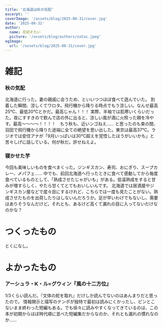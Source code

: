```yaml
---
title: '北海道は秋の気配'
excerpt: ''
coverImage: '/assets/blog/2025-08-31/cover.jpg'
date: '2025-08-31'
author:
  name: 花初そたい
  picture: '/assets/blog/authors/sotai.jpeg'
ogImage:
  url: '/assets/blog/2025-08-31/cover.jpg'
---
```

# 雑記
### 秋の気配
北海道に行った。妻の親戚に会うため、といいつつほぼ食べて遊んでいた。
到着した瞬間、涼しくてワロタ。飛行機から降りる時点でもう涼しい。なんせ最高25℃、最低20℃とかだ。最高じゃん！！！
実際、半袖では肌寒いくらいだった。夜にすすきので飲んで店の外に出ると、涼しい風が酒に火照った頬を冷やす。最高～～～～！！！！　もう秋も、近いンゴねえ……
と思ったのも束の間、羽田で飛行機から降りた途端に全ての絶望を思い出した。東京は最高37℃。ラジオでは安住アナが「9月いっぱいは30℃超えを覚悟したほうがいいかも」と苦々しげに話している。何が秋だ。許せねえよ。

### 寝かせた芋
今回も美味しいものを食べまくった。ジンギスカン、寿司、おにぎり、スープカレー、〆パフェ……
中でも、前回北海道へ行ったときに食べて感動してから毎度食べているものとして、「熟成させたじゃがいも」がある。低温熟成をすると甘みが増すらしく、やたら甘くてとてもおいしいんです。
北海道では居酒屋やジンギスカン屋などで度々目にするけれど、こちらでは一度も見たことがない。熟成させたものを出荷したりはしないんだろうか。足が早いわけでもないし、需要はありそうなんだけど。それとも、あるけど高くて漏れの目に入ってないだけなのかな？

# つくったもの
とくになし。

# よかったもの
### アーシュラ・K・ル=グウィン『風の十二方位』
1/3くらい読んだ。『文体の舵を取れ』だけしか読んでないのはあんまりだと思ったので。
情報開示と描写のテンポが独特で最初は読みにくかったし、ピンとこないまま終わった短編もある。でも徐々に読みやすくなってきているのは、この本が初期からほぼ時代順に並べた短編集だからなのか、それとも漏れの慣れなのか……